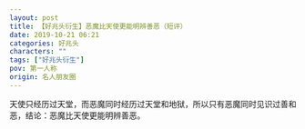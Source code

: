 ```yaml
---
layout: post
title: 【好兆头衍生】恶魔比天使更能明辨善恶（短评）
date: 2019-10-21 06:21
categories: 好兆头
characters: ""
tags: ["好兆头衍生"]
pov: 第一人称
origin: 名人朋友圈
---
```


天使只经历过天堂，而恶魔同时经历过天堂和地狱，所以只有恶魔同时见识过善和恶，结论：恶魔比天使更能明辨善恶。
